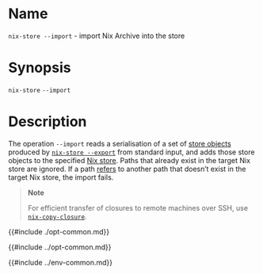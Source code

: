 # Name

`nix-store --import` - import Nix Archive into the store

# Synopsis

`nix-store` `--import`

# Description

The operation `--import` reads a serialisation of a set of [store objects](@docroot@/glossary.md#gloss-store-object) produced by [`nix-store --export`](./export.md) from standard input, and adds those store objects to the specified [Nix store](@docroot@/store/index.md).
Paths that already exist in the target Nix store are ignored.
If a path [refers](@docroot@/glossary.md#gloss-reference) to another path that doesn’t exist in the target Nix store, the import fails.

> **Note**
>
> For efficient transfer of closures to remote machines over SSH, use [`nix-copy-closure`](@docroot@/command-ref/nix-copy-closure.md).

{{#include ./opt-common.md}}

{{#include ../opt-common.md}}

{{#include ../env-common.md}}
